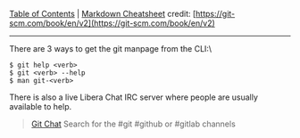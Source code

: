 [Table of Contents](README.md) | [Markdown Cheatsheet](/Markdown%20Cheatsheet.md)
credit: [https://git-scm.com/book/en/v2](https://git-scm.com/book/en/v2)

___
There are 3 ways to get the git manpage from the CLI:\


```console
$ git help <verb>
$ git <verb> --help
$ man git-<verb>
```

There is also a live Libera Chat IRC server where people are usually available to help.

> [Git Chat](https://libera.chat/) 
> Search for the #git #github or #gitlab channels 

